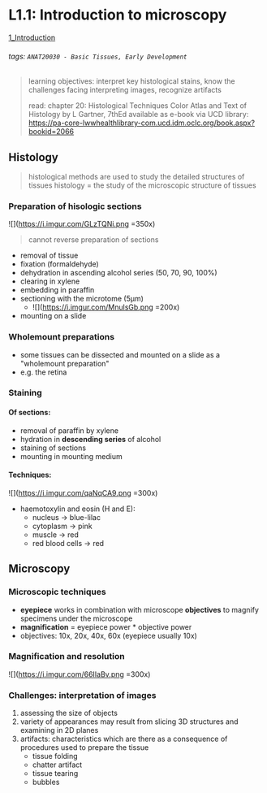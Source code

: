 # L1.1: Introduction to microscopy
[1_Introduction](https://brightspace.ucd.ie/d2l/le/content/155871/viewContent/1614465/View)
###### tags: `ANAT20030 - Basic Tissues, Early Development`
> learning objectives: interpret key histological stains, know the challenges facing interpreting images, recognize artifacts
>
> read: chapter 20: Histological Techniques Color Atlas and Text of Histology by L Gartner, 7thEd available as e-book via UCD library:  https://pa-core-lwwhealthlibrary-com.ucd.idm.oclc.org/book.aspx?bookid=2066

## Histology
> histological methods are used to study the detailed structures of tissues
> histology = the study of the microscopic structure of tissues

### Preparation of hisologic sections
![](https://i.imgur.com/GLzTQNi.png =350x)
> cannot reverse preparation of sections
- removal of tissue
- fixation (formaldehyde)
- dehydration in ascending alcohol series (50, 70, 90, 100%)
- clearing in xylene
- embedding in paraffin
- sectioning with the microtome (5μm)
    - ![](https://i.imgur.com/MnulsGb.png =200x)
- mounting on a slide

### Wholemount preparations
- some tissues can be dissected and mounted on a slide as a "wholemount preparation"
- e.g. the retina

### Staining
#### Of sections:
- removal of paraffin by xylene
- hydration in **descending series** of alcohol
- staining of sections
- mounting in mounting medium
#### Techniques:
![](https://i.imgur.com/qaNqCA9.png =300x)
- haemotoxylin and eosin (H and E):
    - nucleus → blue-lilac
    - cytoplasm → pink
    - muscle → red
    - red blood cells → red

## Microscopy
### Microscopic techniques
- **eyepiece** works in combination with microscope **objectives** to magnify specimens under the microscope
- **magnification** = eyepiece power * objective power
- objectives: 10x, 20x, 40x, 60x (eyepiece usually 10x)
### Magnification and resolution
![](https://i.imgur.com/66IIaBv.png =300x)
### Challenges: interpretation of images
1. assessing the size of objects
2. variety of appearances may result from slicing 3D structures and examining in 2D planes
3. artifacts: characteristics which are there as a consequence of procedures used to prepare the tissue
    - tissue folding
    - chatter artifact
    - tissue tearing
    - bubbles
